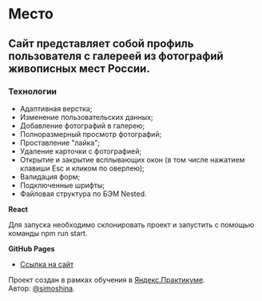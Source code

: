 # Место

## Сайт представляет собой профиль пользователя с галереей из фотографий живописных мест России.

### Технологии
* Адаптивная верстка;
* Изменение пользовательских данных;
* Добавление фотографий в галерею;
* Полноразмерный просмотр фотографий;
* Проставление "лайка";
* Удаление карточки с фотографией;
* Открытие и закрытие всплывающих окон (в том числе нажатием клавиши Esc и кликом по оверлею);
* Валидация форм;
* Подключенные шрифты;
* Файловая структура по БЭМ Nested.

**React**

Для запуска необходимо склонировать проект и запустить с помощью команды npm run start.

**GitHub Pages**

* [Ссылка на сайт](https://simoshina.github.io/mesto/index.html)

Проект создан в рамках обучения в [Яндекс.Практикуме](https://practicum.yandex.ru/).  
Автор: [@simoshina](https://github.com/simoshina).